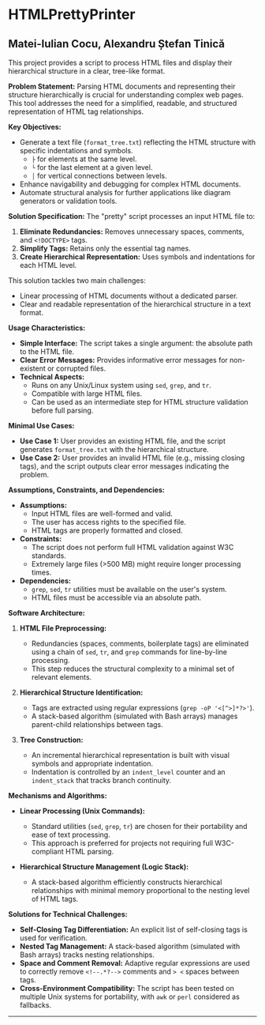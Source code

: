 # HTMLPrettyPrinter
## Matei-Iulian Cocu, Alexandru Ștefan Tinică
 
This project provides a script to process HTML files and display their hierarchical structure in a clear, tree-like format.

**Problem Statement:**
Parsing HTML documents and representing their structure hierarchically is crucial for understanding complex web pages. This tool addresses the need for a simplified, readable, and structured representation of HTML tag relationships.

**Key Objectives:**
*   Generate a text file (`format_tree.txt`) reflecting the HTML structure with specific indentations and symbols.
    *   `├` for elements at the same level.
    *   `└` for the last element at a given level.
    *   `│` for vertical connections between levels.
*   Enhance navigability and debugging for complex HTML documents.
*   Automate structural analysis for further applications like diagram generators or validation tools.

**Solution Specification:**
The "pretty" script processes an input HTML file to:
1.  **Eliminate Redundancies:** Removes unnecessary spaces, comments, and `<!DOCTYPE>` tags.
2.  **Simplify Tags:** Retains only the essential tag names.
3.  **Create Hierarchical Representation:** Uses symbols and indentations for each HTML level.

This solution tackles two main challenges:
*   Linear processing of HTML documents without a dedicated parser.
*   Clear and readable representation of the hierarchical structure in a text format.

**Usage Characteristics:**
*   **Simple Interface:** The script takes a single argument: the absolute path to the HTML file.
*   **Clear Error Messages:** Provides informative error messages for non-existent or corrupted files.
*   **Technical Aspects:**
    *   Runs on any Unix/Linux system using `sed`, `grep`, and `tr`.
    *   Compatible with large HTML files.
    *   Can be used as an intermediate step for HTML structure validation before full parsing.

**Minimal Use Cases:**
*   **Use Case 1:** User provides an existing HTML file, and the script generates `format_tree.txt` with the hierarchical structure.
*   **Use Case 2:** User provides an invalid HTML file (e.g., missing closing tags), and the script outputs clear error messages indicating the problem.

**Assumptions, Constraints, and Dependencies:**

*   **Assumptions:**
    *   Input HTML files are well-formed and valid.
    *   The user has access rights to the specified file.
    *   HTML tags are properly formatted and closed.
*   **Constraints:**
    *   The script does not perform full HTML validation against W3C standards.
    *   Extremely large files (>500 MB) might require longer processing times.
*   **Dependencies:**
    *   `grep`, `sed`, `tr` utilities must be available on the user's system.
    *   HTML files must be accessible via an absolute path.

**Software Architecture:**

1.  **HTML File Preprocessing:**
    *   Redundancies (spaces, comments, boilerplate tags) are eliminated using a chain of `sed`, `tr`, and `grep` commands for line-by-line processing.
    *   This step reduces the structural complexity to a minimal set of relevant elements.

2.  **Hierarchical Structure Identification:**
    *   Tags are extracted using regular expressions (`grep -oP '<[^>]*?>'`).
    *   A stack-based algorithm (simulated with Bash arrays) manages parent-child relationships between tags.

3.  **Tree Construction:**
    *   An incremental hierarchical representation is built with visual symbols and appropriate indentation.
    *   Indentation is controlled by an `indent_level` counter and an `indent_stack` that tracks branch continuity.

**Mechanisms and Algorithms:**

*   **Linear Processing (Unix Commands):**
    *   Standard utilities (`sed`, `grep`, `tr`) are chosen for their portability and ease of text processing.
    *   This approach is preferred for projects not requiring full W3C-compliant HTML parsing.

*   **Hierarchical Structure Management (Logic Stack):**
    *   A stack-based algorithm efficiently constructs hierarchical relationships with minimal memory proportional to the nesting level of HTML tags.

**Solutions for Technical Challenges:**

*   **Self-Closing Tag Differentiation:** An explicit list of self-closing tags is used for verification.
*   **Nested Tag Management:** A stack-based algorithm (simulated with Bash arrays) tracks nesting relationships.
*   **Space and Comment Removal:** Adaptive regular expressions are used to correctly remove `<!--.*?-->` comments and `> <` spaces between tags.
*   **Cross-Environment Compatibility:** The script has been tested on multiple Unix systems for portability, with `awk` or `perl` considered as fallbacks.

---
